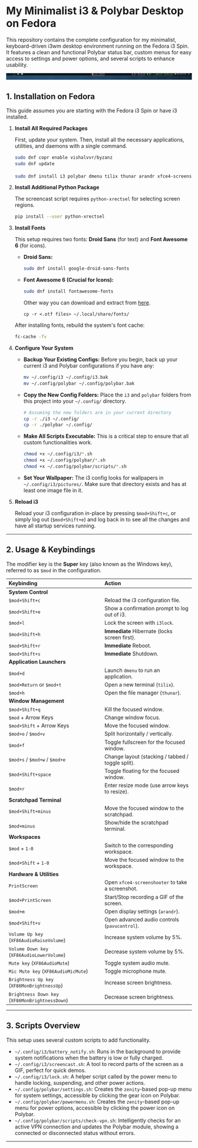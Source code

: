 # My Minimalist i3 & Polybar Desktop on Fedora

This repository contains the complete configuration for my minimalist, keyboard-driven i3wm desktop environment running on the Fedora i3 Spin. It features a clean and functional Polybar status bar, custom menus for easy access to settings and power options, and several scripts to enhance usability.

![screenshot-placeholder](docs/bar.png)


## 1. Installation on Fedora

This guide assumes you are starting with the Fedora i3 Spin or have i3 installed.

1.  **Install All Required Packages**

    First, update your system. Then, install all the necessary applications, utilities, and daemons with a single command.

    ```bash
    sudo dnf copr enable vishalvvr/byzanz
    sudo dnf update

    sudo dnf install i3 polybar dmenu tilix thunar arandr xfce4-screenshooter byzanz zenity pavucontrol brightnessctl feh blueman i3lock python3-pip rofi NetworkManager-tui lxappearance
    ```

2.  **Install Additional Python Package**

    The screencast script requires `python-xrectsel` for selecting screen regions.

    ```bash
    pip install --user python-xrectsel
    ```

3.  **Install Fonts**

    This setup requires two fonts: **Droid Sans** (for text) and **Font Awesome 6** (for icons).

    * **Droid Sans:**
        ```bash
        sudo dnf install google-droid-sans-fonts
        ```
    * **Font Awesome 6 (Crucial for Icons):**
        ```bash
        sudo dnf install fontawesome-fonts
        ```
        Other way you can download and extract from [here](https://fontawesome.com/download).
        ```
        cp -r <.otf files> ~/.local/share/fonts/
        ```
    After installing fonts, rebuild the system's font cache:
    ```bash
    fc-cache -fv
    ```

4.  **Configure Your System**

    * **Backup Your Existing Configs:** Before you begin, back up your current i3 and Polybar configurations if you have any:
        ```bash
        mv ~/.config/i3 ~/.config/i3.bak
        mv ~/.config/polybar ~/.config/polybar.bak
        ```
    * **Copy the New Config Folders:** Place the `i3` and `polybar` folders from this project into your `~/.config/` directory.
        ```bash
        # Assuming the new folders are in your current directory
        cp -r ./i3 ~/.config/
        cp -r ./polybar ~/.config/
        ```
    * **Make All Scripts Executable:** This is a critical step to ensure that all custom functionalities work.
        ```bash
        chmod +x ~/.config/i3/*.sh
        chmod +x ~/.config/polybar/*.sh
        chmod +x ~/.config/polybar/scripts/*.sh
        ```
    * **Set Your Wallpaper:** The i3 config looks for wallpapers in `~/.config/i3/pictures/`. Make sure that directory exists and has at least one image file in it.

5.  **Reload i3**

    Reload your i3 configuration in-place by pressing `$mod+Shift+c`, or simply log out (`$mod+Shift+e`) and log back in to see all the changes and have all startup services running.

---

## 2. Usage & Keybindings

The modifier key is the **Super** key (also known as the Windows key), referred to as `$mod` in the configuration.

| Keybinding | Action |
| :--- | :--- |
| **System Control** | |
| `$mod+Shift+c` | Reload the i3 configuration file. |
| `$mod+Shift+e` | Show a confirmation prompt to log out of i3. |
| `$mod+l` | Lock the screen with `i3lock`. |
| `$mod+Shift+h` | **Immediate** Hibernate (locks screen first). |
| `$mod+Shift+r` | **Immediate** Reboot. |
| `$mod+Shift+s` | **Immediate** Shutdown. |
| **Application Launchers** | |
| `$mod+d` | Launch `dmenu` to run an application. |
| `$mod+Return` or `$mod+t` | Open a new terminal (`tilix`). |
| `$mod+h` | Open the file manager (`thunar`). |
| **Window Management** | |
| `$mod+Shift+q` | Kill the focused window. |
| `$mod` + Arrow Keys | Change window focus. |
| `$mod+Shift` + Arrow Keys | Move the focused window. |
| `$mod+o` / `$mod+v` | Split horizontally / vertically. |
| `$mod+f` | Toggle fullscreen for the focused window. |
| `$mod+s` / `$mod+w` / `$mod+e` | Change layout (stacking / tabbed / toggle split). |
| `$mod+Shift+space` | Toggle floating for the focused window. |
| `$mod+r` | Enter resize mode (use arrow keys to resize). |
| **Scratchpad Terminal** | |
| `$mod+Shift+minus` | Move the focused window to the scratchpad. |
| `$mod+minus` | Show/hide the scratchpad terminal. |
| **Workspaces** | |
| `$mod` + `1-0` | Switch to the corresponding workspace. |
| `$mod+Shift` + `1-0` | Move the focused window to the workspace. |
| **Hardware & Utilities** | |
| `PrintScreen` | Open `xfce4-screenshooter` to take a screenshot. |
| `$mod+PrintScreen` | Start/Stop recording a GIF of the screen. |
| `$mod+m` | Open display settings (`arandr`). |
| `$mod+Shift+v` | Open advanced audio controls (`pavucontrol`). |
| `Volume Up key` (`XF86AudioRaiseVolume`) | Increase system volume by 5%. |
| `Volume Down key` (`XF86AudioLowerVolume`) | Decrease system volume by 5%. |
| `Mute key` (`XF86AudioMute`) | Toggle system audio mute. |
| `Mic Mute key` (`XF86AudioMicMute`) | Toggle microphone mute. |
| `Brightness Up key` (`XF86MonBrightnessUp`) | Increase screen brightness. |
| `Brightness Down key` (`XF86MonBrightnessDown`) | Decrease screen brightness. |

---

## 3. Scripts Overview

This setup uses several custom scripts to add functionality.

* `~/.config/i3/battery_notify.sh`: Runs in the background to provide system notifications when the battery is low or fully charged.
* `~/.config/i3/screencast.sh`: A tool to record parts of the screen as a GIF, perfect for quick demos.
* `~/.config/i3/lock.sh`: A helper script called by the power menu to handle locking, suspending, and other power actions.
* `~/.config/polybar/settings.sh`: Creates the `zenity`-based pop-up menu for system settings, accessible by clicking the gear icon on Polybar.
* `~/.config/polybar/powermenu.sh`: Creates the `zenity`-based pop-up menu for power options, accessible by clicking the power icon on Polybar.
* `~/.config/polybar/scripts/check-vpn.sh`: Intelligently checks for an active VPN connection and updates the Polybar module, showing a connected or disconnected status without errors.

---
